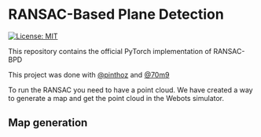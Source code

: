 # RANSAC-Based Plane Detection
[![License: MIT](https://img.shields.io/badge/License-MIT-yellow.svg)](https://opensource.org/licenses/MIT) 

This repository contains the official PyTorch implementation of RANSAC-BPD

This project was done with [@pinthoz](https://github.com/pinthoz) and [@70m9](https://github.com/70m9)

To run the RANSAC you need to have a point cloud. We have created a way to generate a map and get the point cloud in the Webots simulator.

## Map generation 




